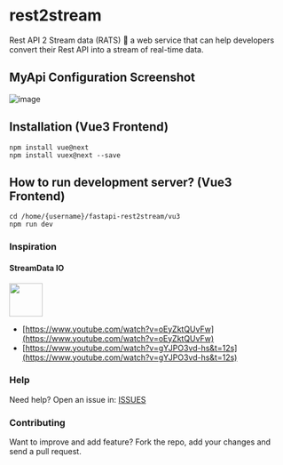 # rest2stream
Rest API 2 Stream data (RATS) 🐀  a web service that can help developers convert their Rest API into a stream of real-time data. 

## MyApi Configuration Screenshot
![image](https://user-images.githubusercontent.com/3206118/115252611-326e0180-a15e-11eb-9df8-dd78fdb435a5.png)


## Installation (Vue3 Frontend)
```
npm install vue@next
npm install vuex@next --save
```

## How to run development server? (Vue3 Frontend)
```
cd /home/{username}/fastapi-rest2stream/vu3
npm run dev
```

### Inspiration
#### StreamData IO

<a href="https://github.com/streamdataio" target="_blank"><img src="https://avatars.githubusercontent.com/u/5525960?s=200&v=4" width="60" style="object-fit: cover;"></a>

* [https://www.youtube.com/watch?v=oEyZktQUvFw](https://www.youtube.com/watch?v=oEyZktQUvFw)<br/>
* [https://www.youtube.com/watch?v=gYJPO3vd-hs&t=12s](https://www.youtube.com/watch?v=gYJPO3vd-hs&t=12s)


### Help

Need help? Open an issue in: [ISSUES](https://github.com/josnin/fastapi-rest2stream/issues)


### Contributing
Want to improve and add feature? Fork the repo, add your changes and send a pull request.


